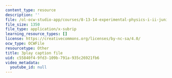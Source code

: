 ```yaml
---
content_type: resource
description: ''
file: /ol-ocw-studio-app/courses/8-13-14-experimental-physics-i-ii-junior-lab-fall-2016-spring-2017/c55840f49fd3109b791a935c26921fb6_bHTpiafiYsY.srt
file_size: 1350
file_type: application/x-subrip
learning_resource_types: []
license: https://creativecommons.org/licenses/by-nc-sa/4.0/
ocw_type: OCWFile
resourcetype: Other
title: 3play caption file
uid: c55840f4-9fd3-109b-791a-935c26921fb6
video_metadata:
  youtube_id: null
---
```

